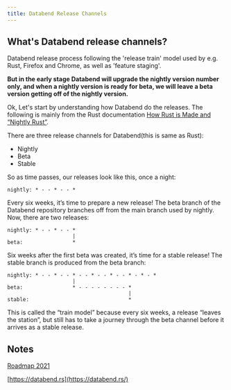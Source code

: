 ```yaml
---
title: Databend Release Channels
---
```


## What's Databend release channels?

Databend release process following the 'release train' model used by e.g. Rust, Firefox and Chrome, as well as 'feature staging'.

**But in the early stage Databend will upgrade the nightly version number only, and when a nightly version is ready for beta, we will leave a beta version getting off of the nightly version.**

Ok, Let's start by understanding how Databend do the releases.
The following is mainly from the Rust documentation [How Rust is Made and “Nightly Rust”](https://github.com/rust-lang/book/blob/main/src/appendix-07-nightly-rust.md).

There are three release channels for Databend(this is same as Rust):
- Nightly
- Beta
- Stable

So as time passes, our releases look like this, once a night:
```
nightly: * - - * - - *
```

Every six weeks, it’s time to prepare a new release! The beta branch of the Databend repository branches off from the main branch used by nightly. Now, there are two releases:
```
nightly: * - - * - - *
                     |
beta:                *
```

Six weeks after the first beta was created, it’s time for a stable release! The stable branch is produced from the beta branch:
```
nightly: * - - * - - * - - * - - * - - * - * - *
                     |
beta:                * - - - - - - - - *
                                       |
stable:                                *
```

This is called the “train model” because every six weeks, a release “leaves the station”, but still has to take a journey through the beta channel before it arrives as a stable release.


## Notes

[Roadmap 2021](https://github.com/datafuselabs/databend/issues/746)

[https://databend.rs](https://databend.rs/)
